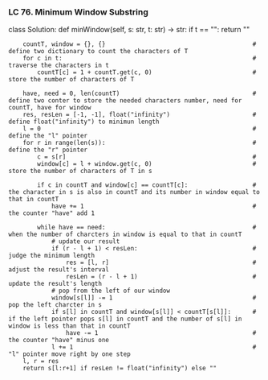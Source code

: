 ### LC 76. Minimum Window Substring
class Solution:
    def minWindow(self, s: str, t: str) -> str:
        if t == "": return ""                                       

        countT, window = {}, {}                                         # define two dictionary to count the characters of T
        for c in t:                                                     # traverse the characters in t
            countT[c] = 1 + countT.get(c, 0)                            # store the number of characters of T 
        
        have, need = 0, len(countT)                                     # define two conter to store the needed characters number, need for countT, have for window
        res, resLen = [-1, -1], float("infinity")                       # define float("infinity") to minimun length
        l = 0                                                           # define the "l" pointer
        for r in range(len(s)):                                         # define the "r" pointer
            c = s[r]                                                    #
            window[c] = l + window.get(c, 0)                            # store the number of characters of T in s

            if c in countT and window[c] == countT[c]:                  # the character in s is also in countT and its number in window equal to that in countT
                have += 1                                               # the counter "have" add 1

            while have == need:                                         # when the number of charcters in window is equal to that in countT
                # update our result
                if (r - l + 1) < resLen:                                # judge the minimum length  
                    res = [l, r]                                        # adjust the result's interval
                    resLen = (r - l + 1)                                # update the result's length
                # pop from the left of our window
                window[s[l]] -= 1                                       # pop the left charcter in s
                if s[l] in countT and window[s[l]] < countT[s[l]]:      # if the left pointer pops s[l] in countT and the number of s[l] in window is less than that in countT
                    have -= 1                                           # the counter "have" minus one
                l += 1                                                  # "l" pointer move right by one step
        l, r = res                                                      
        return s[l:r+1] if resLen != float("infinity") else ""